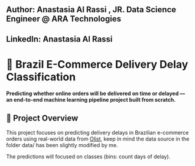 ## Author: Anastasia Al Rassi , JR. Data Science Engineer @ ARA Technologies
## LinkedIn: Anastasia Al Rassi

# 🚀 Brazil E-Commerce Delivery Delay Classification

**Predicting whether online orders will be delivered on time or delayed — an end-to-end machine learning pipeline project built from scratch.**

## 📖 Project Overview
This project focuses on predicting delivery delays in Brazilian e-commerce orders using real-world data from [Olist](https://www.kaggle.com/datasets/olistbr/brazilian-ecommerce), keep in mind the data source in the folder data/ has been slightly modified by me.


The predictions will focused on classes (bins: count days of delay).